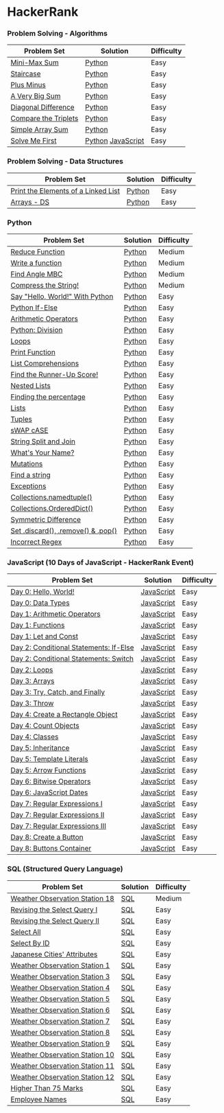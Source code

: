 # HackerRank 

### Problem Solving - Algorithms
| Problem Set | Solution | Difficulty |
| ------------- | ------------- | ------------- |
| [Mini-Max Sum](https://www.hackerrank.com/challenges/mini-max-sum/problem) | [Python](https://github.com/gianmillare/HackerRank/blob/master/problem_solving_algorithms/easy/mini_max_sum.py) | Easy |
| [Staircase](https://www.hackerrank.com/challenges/staircase/problem) | [Python](https://github.com/gianmillare/HackerRank/blob/master/problem_solving_algorithms/easy/staircase.py) | Easy |
| [Plus Minus](https://www.hackerrank.com/challenges/plus-minus/problem) | [Python](https://github.com/gianmillare/HackerRank/blob/master/problem_solving_algorithms/easy/plus_minus.py) | Easy |
| [A Very Big Sum](https://www.hackerrank.com/challenges/a-very-big-sum/problem) | [Python](https://github.com/gianmillare/HackerRank/blob/master/problem_solving_algorithms/easy/a_very_big_sum.py) | Easy |
| [Diagonal Difference](https://www.hackerrank.com/challenges/diagonal-difference/problem) | [Python](https://github.com/gianmillare/HackerRank/blob/master/problem_solving_algorithms/easy/diagonal_difference.py) | Easy |
| [Compare the Triplets](https://www.hackerrank.com/challenges/compare-the-triplets/problem) | [Python](https://github.com/gianmillare/HackerRank/blob/master/problem_solving_algorithms/easy/compare_the_triplets.py) | Easy |
| [Simple Array Sum](https://www.hackerrank.com/challenges/simple-array-sum/problem) | [Python](https://github.com/gianmillare/HackerRank/blob/master/problem_solving_algorithms/easy/simple_array_sum.py) | Easy |
| [Solve Me First](https://www.hackerrank.com/challenges/solve-me-first/problem) | [Python](https://github.com/gianmillare/HackerRank/blob/master/problem_solving_algorithms/easy/solve_me_first.py) [JavaScript](https://github.com/gianmillare/HackerRank/blob/master/problem_solving_algorithms/easy/solve_me_first.js)| Easy |

### Problem Solving - Data Structures
| Problem Set | Solution | Difficulty |
| ------------- | ------------- | ------------- |
| [Print the Elements of a Linked List](https://www.hackerrank.com/challenges/print-the-elements-of-a-linked-list/problem) | [Python](https://github.com/gianmillare/HackerRank/blob/master/problem_solving_data_structures/easy/print_the_elements_of_a_linked_list.py) | Easy |
| [Arrays - DS](https://www.hackerrank.com/challenges/arrays-ds/problem) | [Python](https://github.com/gianmillare/HackerRank/blob/master/problem_solving_data_structures/easy/arrays_ds.py) | Easy |

### Python
| Problem Set | Solution | Difficulty |
| ------------- | ------------- | ------------- |
| [Reduce Function](https://www.hackerrank.com/challenges/reduce-function/problem) | [Python](https://github.com/gianmillare/HackerRank/blob/master/python/medium/reduce_function.py) | Medium |
| [Write a function](https://www.hackerrank.com/challenges/write-a-function/problem)  | [Python](https://github.com/gianmillare/HackerRank/blob/master/python/medium/write_a_function.py)  | Medium |
| [Find Angle MBC](https://www.hackerrank.com/challenges/find-angle/problem)  | [Python](https://github.com/gianmillare/HackerRank/blob/master/python/medium/find_angle_mbc.py)  | Medium |
| [Compress the String!](https://www.hackerrank.com/challenges/compress-the-string/problem) | [Python](https://github.com/gianmillare/HackerRank/blob/master/python/medium/compress_the_string.py) | Medium |
| [Say "Hello, World!" With Python](https://www.hackerrank.com/challenges/py-hello-world/problem) | [Python](https://github.com/gianmillare/HackerRank/blob/master/python/easy/say_hello_world_with_python.py) | Easy |
| [Python If-Else](https://www.hackerrank.com/challenges/py-if-else/problem) | [Python](https://github.com/gianmillare/HackerRank/blob/master/python/easy/python_if_else.py) | Easy |
| [Arithmetic Operators](https://www.hackerrank.com/challenges/python-arithmetic-operators/problem) | [Python](https://github.com/gianmillare/HackerRank/blob/master/python/easy/arithmetic_operators.py) | Easy |
| [Python: Division](https://www.hackerrank.com/challenges/python-division/problem) | [Python](https://github.com/gianmillare/HackerRank/blob/master/python/easy/python_division.py) | Easy |
| [Loops](https://www.hackerrank.com/challenges/python-loops/problem) | [Python](https://github.com/gianmillare/HackerRank/blob/master/python/easy/loops.py) | Easy |
| [Print Function](https://www.hackerrank.com/challenges/python-print/problem) | [Python](https://github.com/gianmillare/HackerRank/blob/master/python/easy/print_a_function.py) | Easy |
| [List Comprehensions](https://www.hackerrank.com/challenges/list-comprehensions/problem) | [Python](https://github.com/gianmillare/HackerRank/blob/master/python/easy/list_comprehension.py) | Easy |
| [Find the Runner-Up Score!](https://www.hackerrank.com/challenges/find-second-maximum-number-in-a-list/problem) | [Python](https://github.com/gianmillare/HackerRank/blob/master/python/easy/find_the_runner_up_score.py) | Easy |
| [Nested Lists](https://www.hackerrank.com/challenges/nested-list/problem) | [Python](https://github.com/gianmillare/HackerRank/blob/master/python/easy/nested_list.py) | Easy |
| [Finding the percentage](https://www.hackerrank.com/challenges/finding-the-percentage/problem) | [Python](https://github.com/gianmillare/HackerRank/blob/master/python/easy/finding_the_percentage.py) | Easy |
| [Lists](https://www.hackerrank.com/challenges/python-lists/problem) | [Python](https://github.com/gianmillare/HackerRank/blob/master/python/easy/lists.py) | Easy |
| [Tuples](https://www.hackerrank.com/challenges/python-tuples/problem) | [Python](https://github.com/gianmillare/HackerRank/blob/master/python/easy/tuples.py) | Easy |
| [sWAP cASE](https://www.hackerrank.com/challenges/swap-case/problem) | [Python](https://github.com/gianmillare/HackerRank/blob/master/python/easy/swap_case.py) | Easy |
| [String Split and Join](https://www.hackerrank.com/challenges/python-string-split-and-join/problem) | [Python](https://github.com/gianmillare/HackerRank/blob/master/python/easy/string_split_and_join.py) | Easy |
| [What's Your Name?](https://www.hackerrank.com/challenges/whats-your-name/problem) | [Python](https://github.com/gianmillare/HackerRank/blob/master/python/easy/whats_your_name.py) | Easy |
| [Mutations](https://www.hackerrank.com/challenges/python-mutations/problem) | [Python](https://github.com/gianmillare/HackerRank/blob/master/python/easy/mutations.py) | Easy |
| [Find a string](https://www.hackerrank.com/challenges/find-a-string/problem) | [Python](https://github.com/gianmillare/HackerRank/blob/master/python/easy/find_a_string.py) | Easy |
| [Exceptions](https://www.hackerrank.com/challenges/exceptions/problem) | [Python](https://github.com/gianmillare/HackerRank/blob/master/python/easy/exceptions.py) | Easy |
| [Collections.namedtuple()](https://www.hackerrank.com/challenges/py-collections-namedtuple/problem) | [Python](https://github.com/gianmillare/HackerRank/blob/master/python/easy/collections_namedtuple.py) | Easy |
| [Collections.OrderedDict()](https://www.hackerrank.com/challenges/py-collections-ordereddict/problem) | [Python](https://github.com/gianmillare/HackerRank/blob/master/python/easy/collections_ordereddict.py) | Easy |
| [Symmetric Difference](https://www.hackerrank.com/challenges/symmetric-difference/problem) | [Python](https://github.com/gianmillare/HackerRank/blob/master/python/easy/symmetric_difference.py) | Easy |
| [Set .discard(), .remove() & .pop()](https://www.hackerrank.com/challenges/py-set-discard-remove-pop/problem) | [Python](https://github.com/gianmillare/HackerRank/blob/master/python/easy/set_discard_remove_pop.py) | Easy |
| [Incorrect Regex](https://www.hackerrank.com/challenges/incorrect-regex/problem) | [Python](https://github.com/gianmillare/HackerRank/blob/master/python/easy/incorrect_regex.py) | Easy |

### JavaScript (10 Days of JavaScript - HackerRank Event)
| Problem Set | Solution | Difficulty |
| ------------- | ------------- | ------------- |
| [Day 0: Hello, World!](https://www.hackerrank.com/challenges/js10-hello-world/problem) | [JavaScript](https://github.com/gianmillare/HackerRank/blob/master/javascript/10_days_of_javascript/day_0/hello_world.js) | Easy |
| [Day 0: Data Types](https://www.hackerrank.com/challenges/js10-data-types/problem) | [JavaScript](https://github.com/gianmillare/HackerRank/blob/master/javascript/10_days_of_javascript/day_0/data_types.js) | Easy |
| [Day 1: Arithmetic Operators](https://www.hackerrank.com/challenges/js10-arithmetic-operators/problem) | [JavaScript](https://github.com/gianmillare/HackerRank/blob/master/javascript/10_days_of_javascript/day_1/arithmetic_operators.js) | Easy |
| [Day 1: Functions](https://www.hackerrank.com/challenges/js10-function/problem) | [JavaScript](https://github.com/gianmillare/HackerRank/blob/master/javascript/10_days_of_javascript/day_1/functions.js) | Easy |
| [Day 1: Let and Const](https://www.hackerrank.com/challenges/js10-let-and-const/problem) | [JavaScript](https://github.com/gianmillare/HackerRank/blob/master/javascript/10_days_of_javascript/day_1/let_and_const.js) | Easy |
| [Day 2: Conditional Statements: If-Else](https://www.hackerrank.com/challenges/js10-if-else/problem) | [JavaScript](https://github.com/gianmillare/HackerRank/blob/master/javascript/10_days_of_javascript/day_2/conditional_statements_if_else.js) | Easy |
| [Day 2: Conditional Statements: Switch](https://www.hackerrank.com/challenges/js10-switch/problem) | [JavaScript](https://github.com/gianmillare/HackerRank/blob/master/javascript/10_days_of_javascript/day_2/conditional_statements_switch.js) | Easy |
| [Day 2: Loops](https://www.hackerrank.com/challenges/js10-loops/problem) | [JavaScript](https://github.com/gianmillare/HackerRank/blob/master/javascript/10_days_of_javascript/day_2/loops.js) | Easy |
| [Day 3: Arrays](https://www.hackerrank.com/challenges/js10-arrays/problem) | [JavaScript](https://github.com/gianmillare/HackerRank/blob/master/javascript/10_days_of_javascript/day_3/arrays.js) | Easy |
| [Day 3: Try, Catch, and Finally](https://www.hackerrank.com/challenges/js10-try-catch-and-finally/problem) | [JavaScript](https://github.com/gianmillare/HackerRank/blob/master/javascript/10_days_of_javascript/day_3/try_catch_and_finally.js) | Easy |
| [Day 3: Throw](https://www.hackerrank.com/challenges/js10-throw/problem) | [JavaScript](https://github.com/gianmillare/HackerRank/blob/master/javascript/10_days_of_javascript/day_3/throw.js) | Easy |
| [Day 4: Create a Rectangle Object](https://www.hackerrank.com/challenges/js10-objects/problem) | [JavaScript](https://github.com/gianmillare/HackerRank/blob/master/javascript/10_days_of_javascript/day_4/create_a_rectangle_object.js) | Easy |
| [Day 4: Count Objects](https://www.hackerrank.com/challenges/js10-count-objects/problem) | [JavaScript](https://github.com/gianmillare/HackerRank/blob/master/javascript/10_days_of_javascript/day_4/count_objects.js) | Easy |
| [Day 4: Classes](https://www.hackerrank.com/challenges/js10-class/problem) | [JavaScript](https://github.com/gianmillare/HackerRank/blob/master/javascript/10_days_of_javascript/day_4/classes.js) | Easy |
| [Day 5: Inheritance](https://www.hackerrank.com/challenges/js10-inheritance/problem) | [JavaScript](https://github.com/gianmillare/HackerRank/blob/master/javascript/10_days_of_javascript/day_5/inheritance.js) | Easy |
| [Day 5: Template Literals](https://www.hackerrank.com/challenges/js10-template-literals/problem) | [JavaScript](https://github.com/gianmillare/HackerRank/blob/master/javascript/10_days_of_javascript/day_5/template_literals.js) | Easy |
| [Day 5: Arrow Functions](https://www.hackerrank.com/challenges/js10-arrows/problem) | [JavaScript](https://github.com/gianmillare/HackerRank/blob/master/javascript/10_days_of_javascript/day_5/arrow_functions.js) | Easy |
| [Day 6: Bitwise Operators](https://www.hackerrank.com/challenges/js10-bitwise/problem) | [JavaScript](https://github.com/gianmillare/HackerRank/blob/master/javascript/10_days_of_javascript/day_6/bitwise_operators.js) | Easy |
| [Day 6: JavaScript Dates](https://www.hackerrank.com/challenges/js10-date/problem) | [JavaScript](https://github.com/gianmillare/HackerRank/blob/master/javascript/10_days_of_javascript/day_6/javascript_dates.js) | Easy | 
| [Day 7: Regular Expressions I](https://www.hackerrank.com/challenges/js10-regexp-1/problem) | [JavaScript](https://github.com/gianmillare/HackerRank/blob/master/javascript/10_days_of_javascript/day_7/regular_expressions_1.js) | Easy |
| [Day 7: Regular Expressions II](https://www.hackerrank.com/challenges/js10-regexp-2/problem) | [JavaScript](https://github.com/gianmillare/HackerRank/blob/master/javascript/10_days_of_javascript/day_7/regular_expressions_2.js) | Easy |
| [Day 7: Regular Expressions III](https://www.hackerrank.com/challenges/js10-regexp-3/problem) | [JavaScript](https://github.com/gianmillare/HackerRank/blob/master/javascript/10_days_of_javascript/day_7/regular_expressions_3.js) | Easy |
| [Day 8: Create a Button](https://www.hackerrank.com/challenges/js10-create-a-button?hr_b=1) | [JavaScript](https://github.com/gianmillare/HackerRank/blob/master/javascript/10_days_of_javascript/day_8/create_a_button.js) | Easy |
| [Day 8: Buttons Container](https://www.hackerrank.com/challenges/js10-buttons-container?hr_b=1) | [JavaScript](https://github.com/gianmillare/HackerRank/blob/master/javascript/10_days_of_javascript/day_8/buttons_container.js) | Easy |


### SQL (Structured Query Language)
| Problem Set | Solution | Difficulty |
| ------------- | ------------- | ------------- |
| [Weather Observation Station 18](https://www.hackerrank.com/challenges/weather-observation-station-18/problem) | [SQL](https://github.com/gianmillare/HackerRank/blob/master/sql/medium/weather_observation_station_18.sql) | Medium |
| [Revising the Select Query I](https://www.hackerrank.com/challenges/revising-the-select-query/problem) | [SQL](https://github.com/gianmillare/HackerRank/blob/master/sql/easy/revising_the_select_query_1.sql) | Easy |
| [Revising the Select Query II](https://www.hackerrank.com/challenges/revising-the-select-query-2/problem) | [SQL](https://github.com/gianmillare/HackerRank/blob/master/sql/easy/revising_the_select_query_2.sql) | Easy |
| [Select All](https://www.hackerrank.com/challenges/select-all-sql/problem) | [SQL](https://github.com/gianmillare/HackerRank/blob/master/sql/easy/select_all.sql) | Easy |
| [Select By ID](https://www.hackerrank.com/challenges/select-by-id/problem) | [SQL](https://github.com/gianmillare/HackerRank/blob/master/sql/easy/select_by_id.sql) | Easy |
| [Japanese Cities' Attributes](https://www.hackerrank.com/challenges/japanese-cities-attributes/problem) | [SQL](https://github.com/gianmillare/HackerRank/blob/master/sql/easy/japanese_cities_attributes.sql) | Easy |
| [Weather Observation Station 1](https://www.hackerrank.com/challenges/weather-observation-station-1/problem) | [SQL](https://github.com/gianmillare/HackerRank/blob/master/sql/easy/weather_observation_station_1.sql) | Easy |
| [Weather Observation Station 3](https://www.hackerrank.com/challenges/weather-observation-station-3/problem) | [SQL](https://github.com/gianmillare/HackerRank/blob/master/sql/easy/weather_observation_station_3.sql) | Easy |
| [Weather Observation Station 4](https://www.hackerrank.com/challenges/weather-observation-station-4/problem) | [SQL](https://github.com/gianmillare/HackerRank/blob/master/sql/easy/weather_observation_station_4.sql) | Easy |
| [Weather Observation Station 5](https://www.hackerrank.com/challenges/weather-observation-station-5/problem) | [SQL](https://github.com/gianmillare/HackerRank/blob/master/sql/easy/weather_observation_station_5.sql) | Easy |
| [Weather Observation Station 6](https://www.hackerrank.com/challenges/weather-observation-station-6/problem) | [SQL](https://github.com/gianmillare/HackerRank/blob/master/sql/easy/weather_observation_station_6.sql) | Easy |
| [Weather Observation Station 7](https://www.hackerrank.com/challenges/weather-observation-station-7/problem) | [SQL](https://github.com/gianmillare/HackerRank/blob/master/sql/easy/weather_observation_station_7.sql) | Easy |
| [Weather Observation Station 8](https://www.hackerrank.com/challenges/weather-observation-station-8/problem) | [SQL](https://github.com/gianmillare/HackerRank/blob/master/sql/easy/weather_observation_station_8.sql) | Easy |
| [Weather Observation Station 9](https://www.hackerrank.com/challenges/weather-observation-station-9/problem) | [SQL](https://github.com/gianmillare/HackerRank/blob/master/sql/easy/weather_observation_station_9.sql) | Easy |
| [Weather Observation Station 10](https://www.hackerrank.com/challenges/weather-observation-station-10/problem) | [SQL](https://github.com/gianmillare/HackerRank/blob/master/sql/easy/weather_observation_station_10.sql) | Easy |
| [Weather Observation Station 11](https://www.hackerrank.com/challenges/weather-observation-station-11/problem) | [SQL](https://github.com/gianmillare/HackerRank/blob/master/sql/easy/weather_observation_station_11.sql) | Easy |
| [Weather Observation Station 12](https://www.hackerrank.com/challenges/weather-observation-station-12/problem) | [SQL](https://github.com/gianmillare/HackerRank/blob/master/sql/easy/weather_observation_station_12.sql) | Easy |
| [Higher Than 75 Marks](https://www.hackerrank.com/challenges/more-than-75-marks/problem) | [SQL](https://github.com/gianmillare/HackerRank/blob/master/sql/easy/higher_than_75_marks.sql) | Easy |
| [Employee Names](https://www.hackerrank.com/challenges/name-of-employees/problem) | [SQL](https://github.com/gianmillare/HackerRank/blob/master/sql/easy/employee_names.sql) | Easy |

